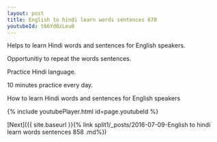 ```yaml
---
layout: post
title: English to hindi learn words sentences 670 
youtubeId: t66Yd0zLeu0
---
```

 
 
Helps to learn Hindi words and sentences for English speakers.

Opportunitiy to repeat the words sentences. 

Practice Hindi language. 
 
10 minutes practice every day. 
 
How to learn Hindi words and sentences for English speakers 
 
{% include youtubePlayer.html id=page.youtubeId %}
 
 
[Next]({{ site.baseurl }}{% link  split1/_posts/2016-07-09-English to hindi learn words sentences 858 .md%})
 
